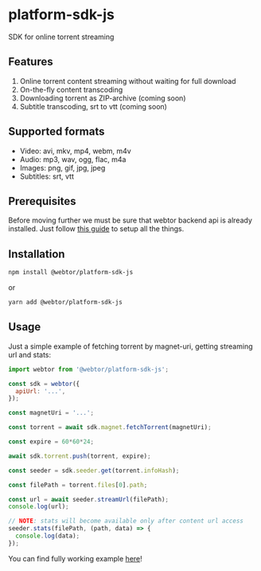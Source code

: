# platform-sdk-js
SDK for online torrent streaming

## Features
1. Online torrent content streaming without waiting for full download
2. On-the-fly content transcoding
3. Downloading torrent as ZIP-archive (coming soon)
4. Subtitle transcoding, srt to vtt (coming soon)

## Supported formats
* Video: avi, mkv, mp4, webm, m4v
* Audio: mp3, wav, ogg, flac, m4a
* Images: png, gif, jpg, jpeg
* Subtitles: srt, vtt

## Prerequisites
Before moving further we must be sure that webtor backend api is already installed.
Just follow [this guide](https://github.com/webtor-io/helm-charts) to setup all the things.

## Installation
```bash
npm install @webtor/platform-sdk-js
```
or
```bash
yarn add @webtor/platform-sdk-js
```

## Usage
Just a simple example of fetching torrent by magnet-uri, getting streaming url and stats:
```js
import webtor from '@webtor/platform-sdk-js';

const sdk = webtor({
  apiUrl: '...',
});

const magnetUri = '...';

const torrent = await sdk.magnet.fetchTorrent(magnetUri);

const expire = 60*60*24;

await sdk.torrent.push(torrent, expire);

const seeder = sdk.seeder.get(torrent.infoHash);

const filePath = torrent.files[0].path;

const url = await seeder.streamUrl(filePath);
console.log(url);

// NOTE: stats will become available only after content url access
seeder.stats(filePath, (path, data) => {
  console.log(data);
});
```
You can find fully working example [here](https://github.com/webtor-io/platform-sdk-js/tree/master/example)!
